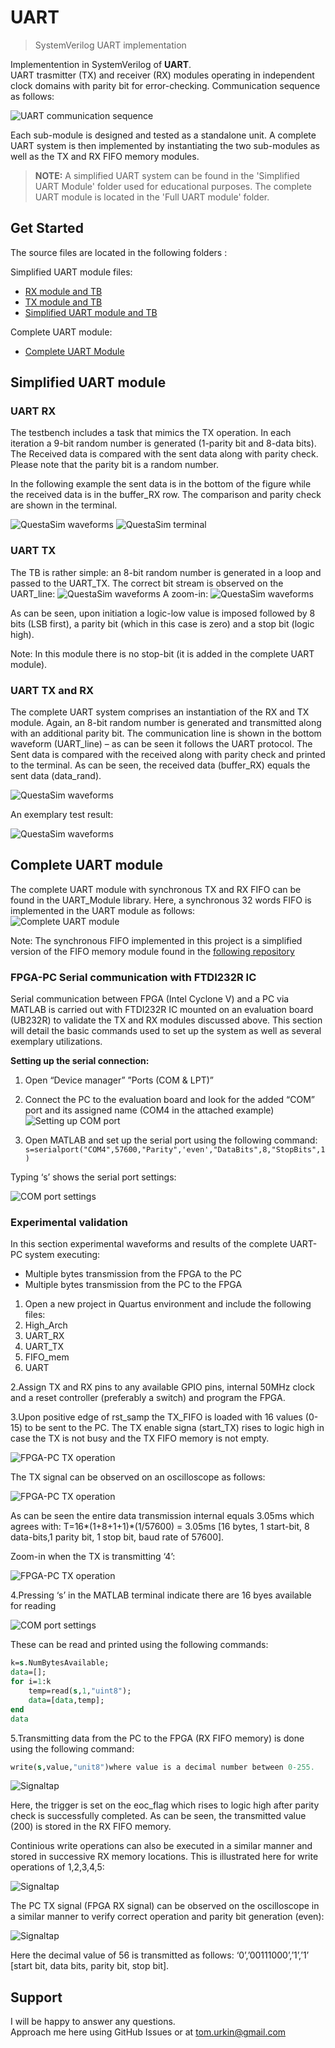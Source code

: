 # UART

> SystemVerilog UART implementation  

Implementention in SystemVerilog of __UART__.  
UART trasmitter (TX) and receiver (RX) modules operating in independent clock domains with parity bit for error-checking. Communication sequence as follows:

![UART communication sequence](/Simplified_UART_Module/docs/UART_sequence.jpg)

Each sub-module is designed and tested as a standalone unit. A complete UART system is then implemented by instantiating the two sub-modules as well as the TX and RX FIFO memory modules.

> __NOTE:__ A simplified UART system can be found in the 'Simplified UART Module' folder used for educational purposes. The complete UART module is located in the 'Full UART module' folder.

## Get Started

The source files  are located in the following folders :

Simplified UART module files:

- [RX module and TB](./Simplified_UART_Module/RX)
- [TX module and TB](./Simplified_UART_Module/TX/)
- [Simplified UART module and TB](./Simplified_UART_Module/UART/)

Complete UART module:

- [Complete UART Module](./Complete_UART_Module)

## Simplified UART module

### UART RX

The testbench includes a task that mimics the TX operation. In each iteration a 9-bit random number is generated (1-parity bit and 8-data bits). The Received data is compared with the sent data along with parity check. Please note that the parity bit is a random number.  

In the following example the sent data is in the bottom of the figure while the received data is in the buffer_RX row. The comparison and parity check are shown in the terminal.

![QuestaSim waveforms](./Simplified_UART_Module/docs/Simplified_UART_RX_TB_wave.jpg)
![QuestaSim terminal](./Simplified_UART_Module/docs/Simplified_UART_RX_TB_terminal.jpg)

### UART TX

The TB is rather simple: an 8-bit random number is generated in a loop and passed to the UART_TX. The correct bit stream is observed on the UART_line:
![QuestaSim waveforms](./Simplified_UART_Module/docs/Simplified_UART_TX_TB_wave_1.jpg)
A zoom-in:
![QuestaSim waveforms](./Simplified_UART_Module/docs/Simplified_UART_TX_TB_wave_2.jpg)

As can be seen, upon initiation a logic-low value is imposed followed by 8 bits (LSB first), a parity bit (which in this case is zero) and a stop bit (logic high).

Note: In this module there is no stop-bit (it is added in the complete UART module).

### UART TX and RX

The complete UART system comprises an instantiation of the RX and TX module. Again, an 8-bit random number is generated and transmitted along with an additional parity bit. The communication line is shown in the bottom waveform (UART_line) – as can be seen it follows the UART protocol.
The Sent data is compared with the received along with parity check and printed to the terminal. As can be seen, the received data (buffer_RX) equals the sent data (data_rand).

![QuestaSim waveforms](./Simplified_UART_Module/docs/Simplified_UART_TB_wave.jpg)  

An exemplary test result:

![QuestaSim waveforms](./Simplified_UART_Module/docs/Simplified_UART_TB_terminal.jpg)  

## Complete UART module

The complete UART module with synchronous TX and RX FIFO can be found in the UART_Module library. Here, a synchronous 32 words FIFO is implemented in the UART module as follows:  
![Complete UART module](./Complete_UART_Module/docs/Complete_UART_module.jpg)

Note: The synchronous FIFO implemented in this project is a simplified version of the FIFO memory module found in the [following repository](https://github.com/tom-urkin/FIFO_Memory)

### FPGA-PC Serial communication with FTDI232R IC

Serial communication between FPGA (Intel Cyclone V) and a PC via MATLAB is carried out with FTDI232R IC mounted on an evaluation board (UB232R) to validate the TX and RX modules discussed above. This section will detail the basic commands used to set up the system as well as several exemplary utilizations.  

__Setting up the serial connection:__

1. Open “Device manager” ”Ports (COM & LPT)”
2. Connect the PC to the evaluation board and look for the added “COM” port and its assigned name (COM4 in the attached example)
![Setting up COM port](./Complete_UART_Module/docs/COM_Port.jpg)  

3. Open MATLAB and set up the serial port using the following command:
`s=serialport("COM4",57600,"Parity",'even',"DataBits",8,"StopBits",1)`

Typing ‘s’ shows the serial port settings:

![COM port settings](./Complete_UART_Module/docs/COM_Settings.jpg)  

### Experimental validation

In this section experimental waveforms and results of the complete UART-PC system executing:

- Multiple bytes transmission from the FPGA to the PC
- Multiple bytes transmission from the PC to the FPGA

1. Open a new project in Quartus environment and include the following files:  
1. High_Arch
2. UART_RX
3. UART_TX
4. FIFO_mem
5. UART

2.Assign TX and RX pins to any available GPIO pins, internal 50MHz clock and a reset controller (preferably a switch) and program the FPGA.

3.Upon positive edge of rst_samp the TX_FIFO is loaded with 16 values (0-15) to be sent to the PC.
The TX enable signa (start_TX) rises to logic high in case the TX is not busy and the TX FIFO memory is not empty.  

![FPGA-PC TX operation](./Complete_UART_Module/docs/FPGA_PC_TX_signal_tap.jpg)  

The TX signal can be observed on an oscilloscope as follows:

![FPGA-PC TX operation](./Complete_UART_Module/docs/FPGA_PC_TX_scope.jpg)  

As can be seen the entire data transmission internal equals 3.05ms which agrees with:
T=16*(1+8+1+1)*(1/57600) = 3.05ms [16 bytes, 1 start-bit, 8 data-bits,1 parity bit, 1 stop bit, baud rate of 57600].

Zoom-in when the TX is transmitting ‘4’:

![FPGA-PC TX operation](./Complete_UART_Module/docs/FPGA_PC_TX_scope_zoom_in.jpg)  

4.Pressing ‘s’ in the MATLAB terminal indicate there are 16 byes available for reading

![COM port settings](./Complete_UART_Module/docs/FPGA_PC_TX_Com_setting_2.jpg)  

These can be read and printed using the following commands:

```systemverilog
k=s.NumBytesAvailable;
data=[];
for i=1:k
    temp=read(s,1,"uint8");
    data=[data,temp];
end
data
```

5.Transmitting data from the PC to the FPGA (RX FIFO memory) is done using the following command:
```systemverilog
write(s,value,"unit8")where value is a decimal number between 0-255.
```

![Signaltap](./Complete_UART_Module/docs/PC_FPGA_RX_signal_tap.jpg)  

Here, the trigger is set on the eoc_flag which rises to logic high after parity check is successfully completed. As can be seen, the transmitted value (200) is stored in the RX FIFO memory.

Continious write operations can also be executed in a similar manner and stored in successive RX memory locations. This is illustrated here for write operations of 1,2,3,4,5:

![Signaltap](./Complete_UART_Module/docs/PC_FPGA_RX_signal_tap_continious.JPG)  


The PC TX signal (FPGA RX signal) can be observed on the oscilloscope in a similar manner to verify correct operation and parity bit generation (even): 

![Signaltap](./Complete_UART_Module/docs/PC_FPGA_Scope.jpg)  

Here the decimal value of 56 is transmitted as follows: ‘0’,’00111000’,’1’,’1’ [start bit, data bits, parity bit, stop bit]. 
## Support

I will be happy to answer any questions.  
Approach me here using GitHub Issues or at tom.urkin@gmail.com
